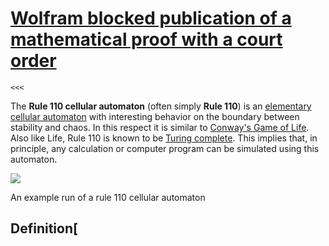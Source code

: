 # [Wolfram blocked publication of a mathematical proof with a court order](undefined)

    <<<

The **Rule 110 cellular automaton** (often simply **Rule 110**) is an [elementary cellular automaton][0] with interesting behavior on the boundary between stability and chaos. In this respect it is similar to [Conway's Game of Life][1]. Also like Life, Rule 110 is known to be [Turing complete][2]. This implies that, in principle, any calculation or computer program can be simulated using this automaton.

[![](https://upload.wikimedia.org/wikipedia/commons/thumb/f/fa/CA_rule110s.png/220px-CA_rule110s.png)][3]

An example run of a rule 110 cellular automaton

## Definition\[

[0]: https://en.wikipedia.org/wiki/Elementary_cellular_automaton "Elementary cellular automaton"
[1]: https://en.wikipedia.org/wiki/Conway's_Game_of_Life "Conway's Game of Life"
[2]: https://en.wikipedia.org/wiki/Turing_completeness "Turing completeness"
[3]: https://en.wikipedia.org/wiki/File:CA_rule110s.png...
  